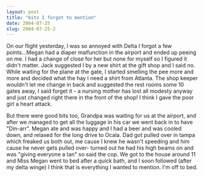 ```yaml
---
layout: post
title: "bits I forgot to mention"
date: 2004-07-25
slug: 2004-07-25-2
---
```


On our flight yesterday, I was so annoyed with Delta I forgot a few points...Megan had a diaper malfunction in the airport and ended up peeing on me.  I had a change of close for her but none for myself so I figured it didn&apos;t matter.  Jack suggested I by a new shirt at the gift shop and I said no.  While waiting for the plane at the gate, I started smelling the pee more and more and decided what the hay I need a shirt from Atlanta.  The shop keeper wouldn&apos;t let me change in back and suggested the rest rooms some 10 gates away, I said forget it - a nursing mother has lost all modesty anyway and just changed right there in the front of the shop!  I think I gave the poor girl a heart attack.

But there were good bits too, Grandpa was waiting for us at the airport, and after we managed to get all the luggage in his car we went back in to have &quot;Din-arr&quot;.  Megan ate and was happy and I had a beer and was cooled down, and relaxed for the long drive to Ocala.  Dad got pulled over in tampa which freaked us both out, me cause I knew he wasn&apos;t speeding and him cause he never gets pulled over- turned out he had his high beams on and was &quot;giving everyone a tan&quot; so said the cop.  We got to the house around 11 and Miss Megan went to bed after a quick bath, and I soon followed (after my delta winge) I think that is everything I wanted to mention.  I&apos;m off to bed.

